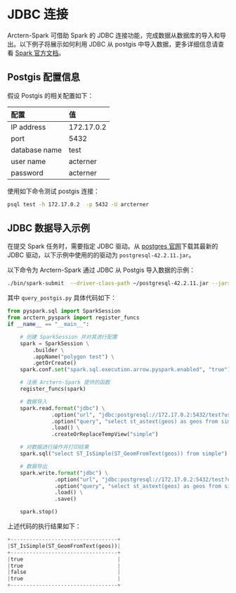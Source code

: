 # JDBC 连接

Arctern-Spark 可借助 Spark 的 JDBC 连接功能，完成数据从数据库的导入和导出。以下例子将展示如何利用 JDBC 从 postgis 中导入数据，更多详细信息请查看 [Spark 官方文档](https://spark.apache.org/docs/latest/sql-data-sources-load-save-functions.html)。


## Postgis 配置信息

假设 Postgis 的相关配置如下：

| 配置 | 值 |
|:-----------|:----------|
|IP address |  172.17.0.2|
|port | 5432|
|database name | test|
|user name | acterner|
|password | acterner|

使用如下命令测试 postgis 连接：

```bash
psql test -h 172.17.0.2  -p 5432 -U arcterner
```

## JDBC 数据导入示例

在提交 Spark 任务时，需要指定 JDBC 驱动。从 [postgres 官网](https://jdbc.postgresql.org/download.html)下载其最新的 JDBC 驱动，以下示例中使用的的驱动为 `postgresql-42.2.11.jar`。

以下命令为 Arctern-Spark 通过 JDBC 从 Postgis 导入数据的示例：

```bash
./bin/spark-submit  --driver-class-path ~/postgresql-42.2.11.jar --jars ~/postgresql-42.2.11.jar ~/query_postgis.py 
```

其中 `query_postgis.py` 具体代码如下：

```python
from pyspark.sql import SparkSession
from arctern_pyspark import register_funcs
if __name__ == "__main__":

    # 创建 SparkSession 并对其进行配置
    spark = SparkSession \
        .builder \
        .appName("polygon test") \
        .getOrCreate()
    spark.conf.set("spark.sql.execution.arrow.pyspark.enabled", "true")

    # 注册 Arctern-Spark 提供的函数
    register_funcs(spark)

    # 数据导入
    spark.read.format("jdbc") \
              .option("url", "jdbc:postgresql://172.17.0.2:5432/test?user=arcterner&password=arcterner") \
              .option("query", "select st_astext(geos) as geos from simple") \
              .load() \
              .createOrReplaceTempView("simple")

    # 对数据进行操作并打印结果
    spark.sql("select ST_IsSimple(ST_GeomFromText(geos)) from simple").show(20,0)

    # 数据导出
    spark.write.format("jdbc") \
               .option("url", "jdbc:postgresql://172.17.0.2:5432/test?user=arcterner&password=arcterner") \
               .option("query", "select st_astext(geos) as geos from simple") \
               .load() \
               .save()

    spark.stop()
```
上述代码的执行结果如下：

```python
+----------------------------------+                                            
|ST_IsSimple(ST_GeomFromText(geos))|
+----------------------------------+
|true                              |
|true                              |
|false                             |
|true                              |
+----------------------------------+
```